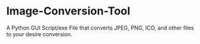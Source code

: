 # Image-Conversion-Tool
A Python GUI Script/exe File that converts JPEG, PNG, ICO, and other files to your desire conversion.
